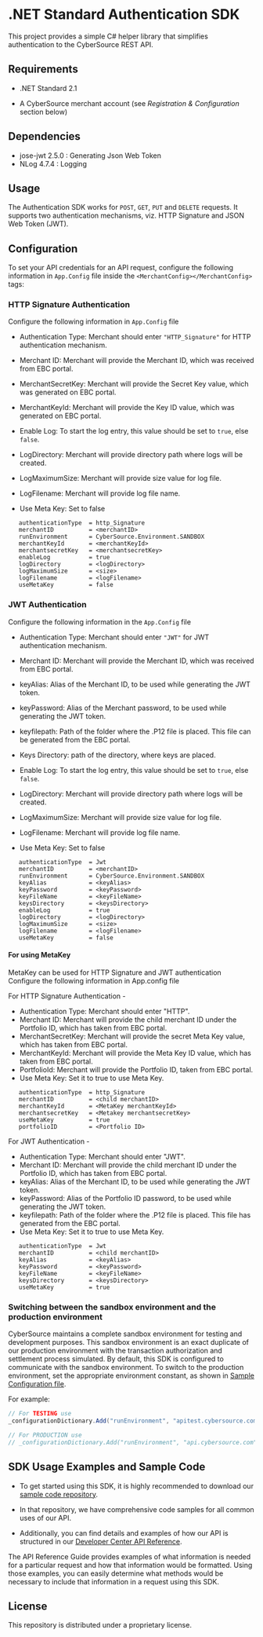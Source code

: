 # .NET Standard Authentication SDK

This project provides a simple C# helper library that simplifies authentication to the CyberSource REST API.

## Requirements

* .NET Standard 2.1

* A CyberSource merchant account (see _Registration & Configuration_ section below)

## Dependencies

* jose-jwt 2.5.0              : Generating Json Web Token
* NLog 4.7.4                  : Logging

## Usage

The Authentication SDK works for `POST`, `GET`, `PUT` and `DELETE` requests.
It supports two authentication mechanisms, viz. HTTP Signature and JSON Web Token (JWT).

## Configuration

To set your API credentials for an API request, configure the following information in `App.Config` file inside the `<MerchantConfig></MerchantConfig>` tags:

### HTTP Signature Authentication

Configure the following information in `App.Config` file

* Authentication Type: Merchant should enter `"HTTP_Signature"` for HTTP authentication mechanism.

* Merchant ID: Merchant will provide the Merchant ID, which was received from EBC portal.

* MerchantSecretKey: Merchant will provide the Secret Key value, which was generated on EBC portal.

* MerchantKeyId: Merchant will provide the Key ID value, which was generated on EBC portal.

* Enable Log: To start the log entry, this value should be set to `true`, else `false`.

* LogDirectory: Merchant will provide directory path where logs will be created.

* LogMaximumSize: Merchant will provide size value for log file.

* LogFilename: Merchant will provide log file name.

* Use Meta Key: Set to false

```lang-none
   authenticationType  = http_Signature
   merchantID          = <merchantID>
   runEnvironment      = CyberSource.Environment.SANDBOX
   merchantKeyId       = <merchantKeyId>
   merchantsecretKey   = <merchantsecretKey>
   enableLog           = true
   logDirectory        = <logDirectory>
   logMaximumSize      = <size>
   logFilename         = <logFilename>
   useMetaKey          = false
```

### JWT Authentication

Configure the following information in the `App.Config` file

* Authentication Type:  Merchant should enter `"JWT"` for JWT authentication mechanism.

* Merchant ID: Merchant will provide the Merchant ID, which was received from EBC portal.

* keyAlias: Alias of the Merchant ID, to be used while generating the JWT token.

* keyPassword: Alias of the Merchant password, to be used while generating the JWT token.

* keyfilepath: Path of the folder where the .P12 file is placed. This file can be generated from the EBC portal.

* Keys Directory: path of the directory, where keys are placed.

* Enable Log: To start the log entry, this value should be set to `true`, else `false`.

* LogDirectory: Merchant will provide directory path where logs will be created.

* LogMaximumSize: Merchant will provide size value for log file.

* LogFilename: Merchant will provide log file name.

* Use Meta Key: Set to false

```lang-none
   authenticationType  = Jwt
   merchantID          = <merchantID>
   runEnvironment      = CyberSource.Environment.SANDBOX
   keyAlias            = <keyAlias>
   keyPassword         = <keyPassword>
   keyFileName         = <keyFileName>
   keysDirectory       = <keysDirectory>
   enableLog           = true
   logDirectory        = <logDirectory>
   logMaximumSize      = <size>
   logFilename         = <logFilename>
   useMetaKey          = false
```

  #### For using MetaKey

  MetaKey can be used for HTTP Signature and JWT authentication
  Configure the following information in App.config file  

  For HTTP Signature Authentication - 
* Authentication Type:  Merchant should enter "HTTP".
* Merchant ID: Merchant will provide the child merchant ID under the Portfolio ID, which has taken from EBC portal.
* MerchantSecretKey: Merchant will provide the secret Meta Key value, which has taken from EBC portal.
* MerchantKeyId:  Merchant will provide the Meta Key ID value, which has taken from EBC portal.
* PortfolioId: Merchant will provide the Portfolio ID, taken from EBC portal.
* Use Meta Key: Set it to true to use Meta Key.

```lang-none
   authenticationType  = http_Signature
   merchantID          = <child merchantID>  
   merchantKeyId       = <MetaKey merchantKeyId>
   merchantsecretKey   = <Metakey merchantsecretKey>
   useMetaKey          = true
   portfolioID         = <Portfolio ID>
```

  For JWT Authentication - 
* Authentication Type:  Merchant should enter "JWT".
* Merchant ID: Merchant will provide the child merchant ID under the Portfolio ID, which has taken from EBC portal.
* keyAlias: Alias of the Merchant ID, to be used while generating the JWT token.
* keyPassword: Alias of the Portfolio ID password, to be used while generating the JWT token.
* keyfilepath: Path of the folder where the .P12 file is placed. This file has generated from the EBC portal.
* Use Meta Key: Set it to true to use Meta Key.

```lang-none
   authenticationType  = Jwt
   merchantID          = <child merchantID>   
   keyAlias            = <keyAlias>
   keyPassword         = <keyPassword>
   keyFileName         = <keyFileName>
   keysDirectory       = <keysDirectory>
   useMetaKey          = true
```

### Switching between the sandbox environment and the production environment

CyberSource maintains a complete sandbox environment for testing and development purposes. This sandbox environment is an exact duplicate of our production environment with the transaction authorization and settlement process simulated. By default, this SDK is configured to communicate with the sandbox environment. To switch to the production environment, set the appropriate environment constant, as shown in [Sample Configuration file](https://github.com/CyberSource/cybersource-rest-samples-csharp/blob/master/Source/Configuration.cs).

For example:

```csharp
// For TESTING use
_configurationDictionary.Add("runEnvironment", "apitest.cybersource.com");

// For PRODUCTION use
// _configurationDictionary.Add("runEnvironment", "api.cybersource.com");
```

## SDK Usage Examples and Sample Code

* To get started using this SDK, it is highly recommended to download our [sample code repository](https://github.com/CyberSource/cybersource-rest-samples-csharp).

* In that repository, we have comprehensive code samples for all common uses of our API.

* Additionally, you can find details and examples of how our API is structured in our [Developer Center API Reference](https://developer.cybersource.com/api/reference/api-reference.html).

The API Reference Guide provides examples of what information is needed for a particular request and how that information would be formatted. Using those examples, you can easily determine what methods would be necessary to include that information in a request using this SDK.

## License

This repository is distributed under a proprietary license.
